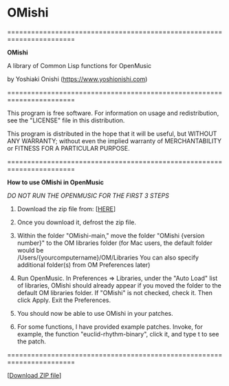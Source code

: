 # OMishi
=======================================================================

**OMishi**

A library of Common Lisp functions for OpenMusic

by Yoshiaki Onishi (https://www.yoshionishi.com)

=======================================================================

This program is free software. For information on usage 
and redistribution, see the "LICENSE" file in this distribution.

This program is distributed in the hope that it will be useful,
but WITHOUT ANY WARRANTY; without even the implied warranty of
    MERCHANTABILITY or FITNESS FOR A PARTICULAR PURPOSE. 

=======================================================================

**How to use OMishi in OpenMusic**

*DO NOT RUN THE OPENMUSIC FOR THE FIRST 3 STEPS*

1.  Download the zip file from: [[HERE](https://github.com/yoshiakionishi/OMishi/archive/refs/heads/main.zip)]

2.  Once you download it, defrost the zip file. 

3.  Within the folder "OMishi-main," move the folder 
    "OMishi {version number}" to the OM libraries folder 
    (for Mac users, the default folder would be  
    /Users/{yourcomputername}/OM/Libraries
    You can also specify additional folder(s) from 
    OM Preferences later)

4.  Run OpenMusic. In Preferences => Libraries, under the 
    "Auto Load" list of libraries, OMishi should already appear
    if you moved the folder to the default OM libraries folder. 
    If "OMishi" is not checked, check it. Then click Apply. Exit
    the Preferences.

5.  You should now be able to use OMishi in your patches.

6.  For some functions, I have provided example patches. 
    Invoke, for example, the function "euclid-rhythm-binary", 
    click it, and type t to see the patch.


=======================================================================

[[Download ZIP file](https://github.com/yoshiakionishi/OMishi/archive/refs/heads/main.zip)]
